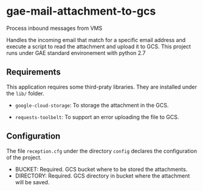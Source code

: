 # gae-mail-attachment-to-gcs
Process inbound messages from VMS

Handles the incoming email that match for a specific email address and execute a script to read the attachment and upload it to GCS.
This project runs under GAE standard environement with python 2.7

## Requirements

This application requires some third-praty libraries.
They are installed under the `lib/` folder.

- `google-cloud-storage`: To storage the attachment in the GCS.

- `requests-toolbelt`: To support an error uploading the file to GCS.

## Configuration

The file `reception.cfg` under the directory `config` declares the configuration of the project.

* BUCKET: Required. GCS bucket where to be stored the attachments.
* DIRECTORY: Required. GCS directory in bucket where the attachment will be saved.
